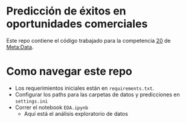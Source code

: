 # Predicción de éxitos en oportunidades comerciales
Este repo contiene el código trabajado para la competencia [20](https://metadata.fundacionsadosky.org.ar/competition/20/) de [Meta:Data](https://metadata.fundacionsadosky.org.ar).

# Como navegar este repo

- Los requerimientos iniciales están en `requirements.txt`.
- Configurar los paths para las carpetas de datos y predicciones en `settings.ini`
- Correr el notebook `EDA.ipynb`
    - Aquí está el análisis exploratorio de datos
